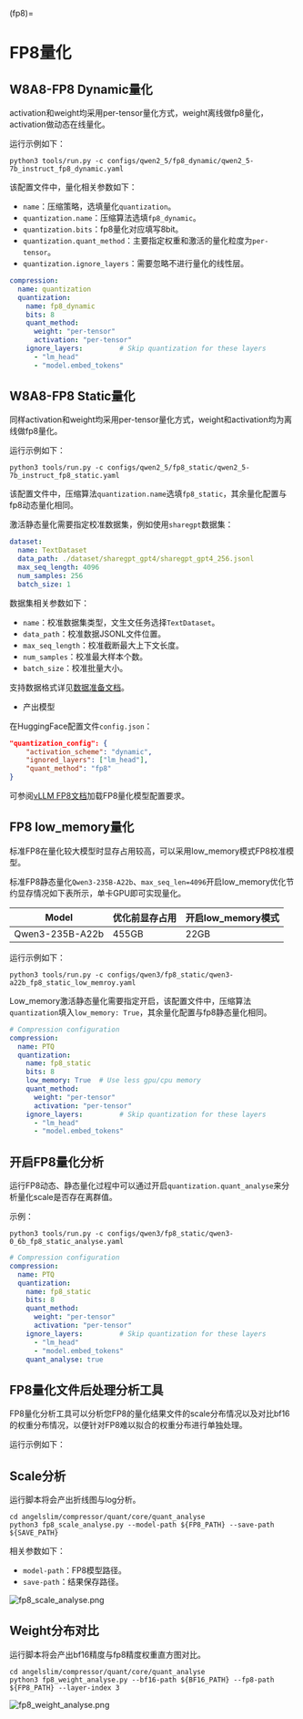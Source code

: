 (fp8)=

# FP8量化

## W8A8-FP8 Dynamic量化

activation和weight均采用per-tensor量化方式，weight离线做fp8量化，activation做动态在线量化。

运行示例如下：

```shell
python3 tools/run.py -c configs/qwen2_5/fp8_dynamic/qwen2_5-7b_instruct_fp8_dynamic.yaml
```

该配置文件中，量化相关参数如下：
- `name`：压缩策略，选填量化`quantization`。
- `quantization.name`：压缩算法选填`fp8_dynamic`。
- `quantization.bits`：fp8量化对应填写8bit。
- `quantization.quant_method`：主要指定权重和激活的量化粒度为`per-tensor`。
- `quantization.ignore_layers`：需要忽略不进行量化的线性层。

```yaml
compression:
  name: quantization
  quantization:
    name: fp8_dynamic
    bits: 8
    quant_method:
      weight: "per-tensor"
      activation: "per-tensor"
    ignore_layers:         # Skip quantization for these layers
      - "lm_head"
      - "model.embed_tokens"
```


## W8A8-FP8 Static量化

同样activation和weight均采用per-tensor量化方式，weight和activation均为离线做fp8量化。

运行示例如下：

```shell
python3 tools/run.py -c configs/qwen2_5/fp8_static/qwen2_5-7b_instruct_fp8_static.yaml
```

该配置文件中，压缩算法`quantization.name`选填`fp8_static`，其余量化配置与fp8动态量化相同。

激活静态量化需要指定校准数据集，例如使用`sharegpt`数据集：

```yaml
dataset:
  name: TextDataset
  data_path: ./dataset/sharegpt_gpt4/sharegpt_gpt4_256.jsonl
  max_seq_length: 4096
  num_samples: 256
  batch_size: 1
```

数据集相关参数如下：
- `name`：校准数据集类型，文生文任务选择`TextDataset`。
- `data_path`：校准数据JSONL文件位置。
- `max_seq_length`：校准截断最大上下文长度。
- `num_samples`：校准最大样本个数。
- `batch_size`：校准批量大小。

支持数据格式详见[数据准备文档](../design/prepare_dataset.md)。


- 产出模型

在HuggingFace配置文件`config.json`：

```json
"quantization_config": {
    "activation_scheme": "dynamic",
    "ignored_layers": ["lm_head"],
    "quant_method": "fp8"
}
```

可参阅[vLLM FP8文档](https://docs.vllm.ai/en/stable/features/quantization/fp8.html)加载FP8量化模型配置要求。

## FP8 low_memory量化

标准FP8在量化较大模型时显存占用较高，可以采用low_memory模式FP8校准模型。

标准FP8静态量化`Qwen3-235B-A22b`、`max_seq_len=4096`开启low_memory优化节约显存情况如下表所示，单卡GPU即可实现量化。

| Model                         | 优化前显存占用 | 开启low_memory模式 |
|-------------------------------|--------------|------------|
| Qwen3-235B-A22b               | 455GB        | 22GB |


运行示例如下：

```shell
python3 tools/run.py -c configs/qwen3/fp8_static/qwen3-a22b_fp8_static_low_memroy.yaml
```

Low_memory激活静态量化需要指定开启，该配置文件中，压缩算法`quantization`填入`low_memory: True`，其余量化配置与fp8静态量化相同。


```yaml
# Compression configuration
compression:
  name: PTQ
  quantization:
    name: fp8_static
    bits: 8
    low_memory: True  # Use less gpu/cpu memory
    quant_method:
      weight: "per-tensor"
      activation: "per-tensor"
    ignore_layers:         # Skip quantization for these layers
      - "lm_head"
      - "model.embed_tokens"
```

## 开启FP8量化分析

运行FP8动态、静态量化过程中可以通过开启`quantization.quant_analyse`来分析量化scale是否存在离群值。

示例：
```shell
python3 tools/run.py -c configs/qwen3/fp8_static/qwen3-0_6b_fp8_static_analyse.yaml
```

```yaml
# Compression configuration
compression:
  name: PTQ
  quantization:
    name: fp8_static
    bits: 8
    quant_method:
      weight: "per-tensor"
      activation: "per-tensor"
    ignore_layers:         # Skip quantization for these layers
      - "lm_head"
      - "model.embed_tokens"
    quant_analyse: true
```

## FP8量化文件后处理分析工具

FP8量化分析工具可以分析您FP8的量化结果文件的scale分布情况以及对比bf16的权重分布情况，以便针对FP8难以拟合的权重分布进行单独处理。

运行示例如下：

## Scale分析

运行脚本将会产出折线图与log分析。
```shell
cd angelslim/compressor/quant/core/quant_analyse
python3 fp8_scale_analyse.py --model-path ${FP8_PATH} --save-path ${SAVE_PATH}
```

相关参数如下：
- `model-path`：FP8模型路径。
- `save-path`：结果保存路径。

![fp8_scale_analyse.png](../../assets/fp8_scale_analyse.png)

## Weight分布对比
运行脚本将会产出bf16精度与fp8精度权重直方图对比。
```shell
cd angelslim/compressor/quant/core/quant_analyse
python3 fp8_weight_analyse.py --bf16-path ${BF16_PATH} --fp8-path ${FP8_PATH} --layer-index 3
```

![fp8_weight_analyse.png](../../assets/fp8_weight_analyse.png)